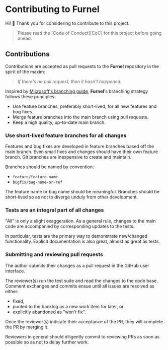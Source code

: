 # Contributing to Furnel

Hi! :wave: Thank you for considering to contribute to this project.

> Please read the [Code of Conduct][CoC] for this project before going ahead.

## Contributions

Contributions are accepted as pull requests to the **Furnel**
repository in the spirit of the maxim:

> *If there's no pull request, then it hasn't happened.*

Inspired by [Microsoft's branching guide](https://docs.microsoft.com/en-us/azure/devops/repos/git/git-branching-guidance),
 **Furnel**'s branching strategy follows these principles:

* Use feature branches, preferably short-lived, for all new features and
  bug fixes.
* Merge feature branches into the main branch using pull requests.
* Keep a high quality, up-to-date main branch.

### Use short-lived feature branches for all changes

Features and bug fixes are developed in feature branches based off the main
branch. Even small fixes and changes should have their own feature branch.
Git branches are inexpensive to create and maintain.

Branches should be named by convention:

* `feature/feature-name`
* `bugfix/bug-name-or-ref`

The feature name or bug name should be meaningful. Branches should be
short-lived so as not to diverge unduly from other development.

### Tests are an integral part of all changes

"All" is only a slight exaggeration. As a general rule, changes to the main
code are accompanied by corresponding updates to the tests.

In particular, tests are the primary way to demonstrate new/changed
functionality. Explicit documentation is also great, almost as great as
tests.

### Submitting and reviewing pull requests

The author submits their changes as a pull request in the GitHub user
interface.

The reviewer(s) run the test suite and read the changes to the code base.
Comment exchanges and commits ensue until all issues are resolved as either:

* fixed,
* punted to the backlog as a new work item for later, or
* explicitly abandoned as "won't fix".

Once the reviewer(s) indicate their acceptance of the PR, they will
complete the PR by merging it.

Reviewers in general should diligently commit to reviewing PRs as soon as
possible so as not to delay further work.
